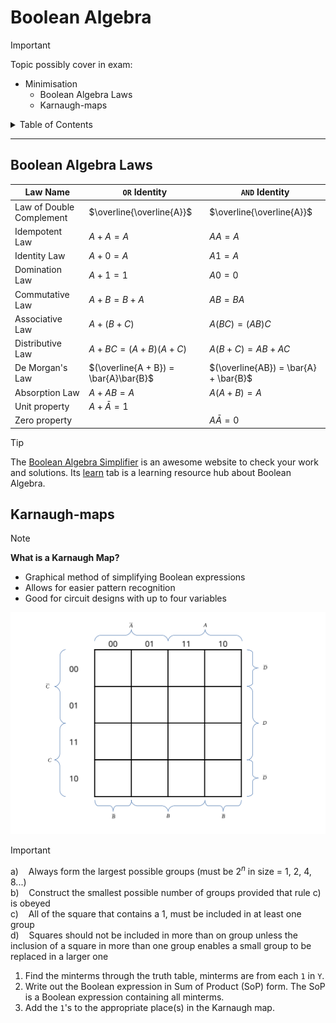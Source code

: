 # Boolean Algebra

> [!IMPORTANT]
> Topic possibly cover in exam:
> - Minimisation
>   - Boolean Algebra Laws
>   - Karnaugh-maps

<details>

<summary>Table of Contents</summary>

1. [Boolean Algebra Laws](#boolean-algebra-laws)
2. [Karnaugh-maps](#karnaugh-maps)

</details>

***

## Boolean Algebra Laws

| Law Name | `OR` Identity | `AND` Identity |
| -------- | ------------- | ---------------|
| Law of Double Complement | $\overline{\overline{A}}$ | $\overline{\overline{A}}$ |
| Idempotent Law | $A + A = A$ | $AA = A$ |
| Identity Law | $A + 0 = A$ | $A1 = A$ |
| Domination Law | $A + 1 = 1$ | $A0 = 0$ |
| Commutative Law | $A + B = B + A$ | $AB = BA$ |
| Associative Law | $A + (B + C)$ | $A(BC) = (AB)C$ |
| Distributive Law | $A + BC = (A + B)(A + C)$ | $A(B + C) = AB + AC$ |
| De Morgan's Law | $(\overline{A + B}) = \bar{A}\bar{B}$ | $(\overline{AB}) = \bar{A} + \bar{B}$ |
| Absorption Law | $A + AB = A$ | $A(A + B) = A$ |
| Unit property | $A + \bar{A} = 1$ | &nbsp; |
| Zero property | &nbsp; | $A\bar{A} = 0$ |

> [!TIP]
> The [Boolean Algebra Simplifier](https://www.boolean-algebra.com/) is an awesome website to check your work and solutions. Its [learn](https://www.boolean-algebra.com/learn) tab is a learning resource hub about Boolean Algebra.

## Karnaugh-maps

> [!NOTE]
> **What is a Karnaugh Map?**
> - Graphical method of simplifying Boolean expressions
> - Allows for easier pattern recognition
> - Good for circuit designs with up to four variables

![4 variables Karnaugh Map](/assets/boolean-algebra/4-var_K-map.svg)

> [!IMPORTANT]
> a)&nbsp;&nbsp;&nbsp;&nbsp;Always form the largest possible groups (must be $2^{n}$ in size = 1, 2, 4, 8...)<br />
> b)&nbsp;&nbsp;&nbsp;&nbsp;Construct the smallest possible number of groups provided that rule c) is obeyed<br />
> c)&nbsp;&nbsp;&nbsp;&nbsp;All of the square that contains a 1, must be included in at least one group<br />
> d)&nbsp;&nbsp;&nbsp;&nbsp;Squares should not be included in more than on group unless the inclusion of a square in more than one group enables a small group to be replaced in a larger one

1. Find the minterms through the truth table, minterms are from each `1` in `Y`.
2. Write out the Boolean expression in Sum of Product (SoP) form. The SoP is a Boolean expression containing all minterms.
3. Add the `1`'s to the appropriate place(s) in the Karnaugh map.
